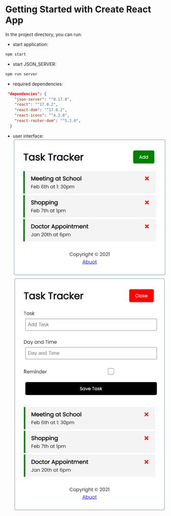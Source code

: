 # Getting Started with Create React App

In the project directory, you can run:

- start application:
```cmd
npm start
```
- start JSON_SERVER:
```cmd
npm run server
```
- required dependencies:
```json
 "dependencies": {
    "json-server": "^0.17.0",
    "react": "^17.0.2",
    "react-dom": "^17.0.2",
    "react-icons": "^4.2.0",
    "react-router-dom": "^5.2.0",
  }
```
- user interface:
![plot](./public/ui/list_ui.png)
![plot](./public/ui/add_ui.png)

